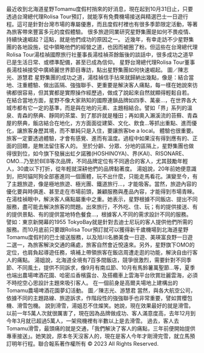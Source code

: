 
最近收到北海道星野Tomamu度假村捎來的好消息，現在起到10月31日止，只要透過台灣總代理Rolisa Tour預訂，就能享有免費機場接送與精選巴士一日遊行程。這可是針對台灣市場的專屬優惠，而且度假村裡也有很多季節限定活動，等著為旅客帶來豐富多元的度假體驗。
很多旅遊同業研究星野集團是如何不畏疫情、持續快速崛起？這點，就是他們成功的原因之一。
近幾年，有幸走訪不少星野集團的各地設施，從中領略他們的經營之道，也因而被圈了粉。但這些在台灣總代理Rolisa Tour湯桂禎國際旅行社董事長湯桂禎茶餘飯後的談話中，很多成功之道早已是生活日常、或標準配備，甚至已成為信仰。
星野台灣總代理Rolisa Tour董事長湯桂禎接受中廣綺麗世界節目專訪，點出星野集團如何快速崛起。 圖／陳志光、游慧君
星野集團的成功之道，湯桂禎信手拈來就歸納出幾點，像是：結合當地、注重體驗、做出區隔、強強聯手、更重要是解決客人痛點，每一樣在她說來彷彿都很容易，但其實都是實際操作經歷過，做成了說起來自然就顯得輕鬆自若。
在結合當地方面，星野不像大家熟知的國際連鎖品牌如四季、萬豪…，在世界各大城市都有它一定的基準，而是與在地的元素、主題相結合。譬如「界」系列的溫泉、青森的祭典、靜岡的茶葉、到了那許就是種田；再如奧入瀨溪流的苔蘚、青森屋的祭典，飯店結合在地化，方方面面從建築、文化、飲食…等抓出重點、進而優化，讓旅客身歷其境，而不單純只是入住，要讓旅客be a local。
體驗也很重要。旅客一定要透過體驗，才會有感覺、進而有溫度。過程中如果沒有得到應有的、正面的回饋，是無法留住客人的。
至於分齡、分眾、分地的區隔上，星野集團也做得很到位，如今旗下發展出虹夕諾雅(HOSHINOYA)、界(KAI)、RISONARE、OMO…乃至於BEB等次品牌，不同品牌定位有不同適合的客人，尤其鼓勵年輕人，30歲以下打折，從年輕就深耕他們的品牌黏著度。
湯姐說，20年前她便意識到，把阿貓阿狗全部塞進同一個團體，玩不出什麼，只能走馬看花。演變至今，有了主題旅遊，像是極地旅遊、極光團、鐵道旅行…，才能吸客。當然，旅遊內容的優化要與時俱進、甚至走在市場前頭，兼顧服務與產品內容，才能得到市場青睞。
在湯桂禎眼中，解決客人痛點屬重中之重。她表示，星野根據不同飯店、提出不同服務，盡可能去解決旅客的問題。出來旅行，不外吃、住、玩；有的提供接送、有的提供景點、有的提供當地特色餐食…，根據客人不同的需求設計不同的服務。
譬如：東京新開幕的1955 TokyoBay就是針對去迪士尼玩的客人提供他們所需的服務。而10月底前只要跟Rolisa Tour預訂就可以獲得新千歲機場到北海道星野Tomamu度假村的巴士接送服務，以及旭川名勝美食一日遊、美瑛富良野一日遊二選一，為旅客解決交通的痛處，旅客自然會近悅遠來。另外，星野旗下OMO的定位，也肩負起導遊任務，填補上帶領旅客在飯店周遭走逛的功能，解決自由行客人的痛點。
湯姐說，北海道全境有7百多間飯店，競爭很激烈，需要針對不同季節、不同風土，提供不同訴求，像9月有南瓜節、10月有馬鈴薯萬聖節…等，夏季也端出農場啤酒花園、哈密瓜香檳露台、及搭纜車上雲海平台欣賞壯麗雲海，必須不時挖空心思設計主題來吸引客人。
在一個前身是高爾夫場地上建構出的Tomamu農場啤酒花園夢幻活動。 圖／陳志光、游慧君
當然，與各大航空公司，依據不同的主題路線、旅遊訴求，作階段性的強強聯手也非常重要，譬如賞櫻包機、滑雪包機。
說到滑雪，湯姐忍不住燦笑。她說，現在效果最好的就是滑雪。以前一年5萬人次就很厲害了，現在因為品牌做成功、客人滿意度高，去年12月到今年3月就已超過5萬人，一架飛機裡有半數以上是去滑雪。
過去，客人去Tomamu滑雪，最頭痛的就是交通，「我們解決了客人的痛點，三年前便開始提供專車接送」。她笑說，原本冬天沒客人的，現在是客人今年才剛滑完雪，就立馬預訂明年行程。聯合報系著作權所有 © 2023 All Rights Reserved.